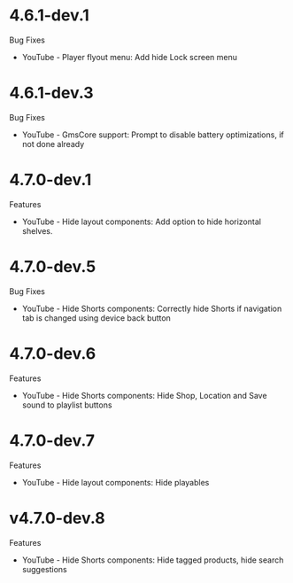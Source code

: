 # 4.6.1-dev.1
Bug Fixes
- YouTube - Player flyout menu: Add hide Lock screen menu

# 4.6.1-dev.3
Bug Fixes
- YouTube - GmsCore support: Prompt to disable battery optimizations, if not done already

# 4.7.0-dev.1
Features
- YouTube - Hide layout components: Add option to hide horizontal shelves.

# 4.7.0-dev.5
Bug Fixes
- YouTube - Hide Shorts components: Correctly hide Shorts if navigation tab is changed using device back button

# 4.7.0-dev.6
Features
- YouTube - Hide Shorts components: Hide Shop, Location and Save sound to playlist buttons

# 4.7.0-dev.7
Features
- YouTube - Hide layout components: Hide playables

# v4.7.0-dev.8
Features
- YouTube - Hide Shorts components: Hide tagged products, hide search suggestions
